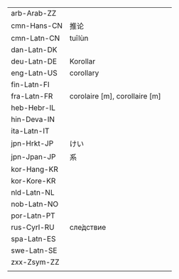 | | | |
|-|-|-|
| arb-Arab-ZZ |  |  |
| cmn-Hans-CN | 推论 |  |
| cmn-Latn-CN | tuīlùn |  |
| dan-Latn-DK |  |  |
| deu-Latn-DE | Korollar |  |
| eng-Latn-US | corollary |  |
| fin-Latn-FI |  |  |
| fra-Latn-FR | corolaire [m], corollaire [m] |  |
| heb-Hebr-IL |  |  |
| hin-Deva-IN |  |  |
| ita-Latn-IT |  |  |
| jpn-Hrkt-JP | けい |  |
| jpn-Jpan-JP | 系 |  |
| kor-Hang-KR |  |  |
| kor-Kore-KR |  |  |
| nld-Latn-NL |  |  |
| nob-Latn-NO |  |  |
| por-Latn-PT |  |  |
| rus-Cyrl-RU | сле́дствие |  |
| spa-Latn-ES |  |  |
| swe-Latn-SE |  |  |
| zxx-Zsym-ZZ |  |  |
|  |  |  |

